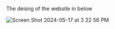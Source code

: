 The deisng of the website in below 

![Screen Shot 2024-05-17 at 3 22 56 PM](https://github.com/saddamali00/webclone/assets/128580277/12844ad9-38b3-45ac-ac54-5186013d153b)
